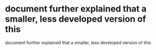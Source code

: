 # document further explained that a smaller, less developed version of this

document further explained that a smaller, less developed version of this